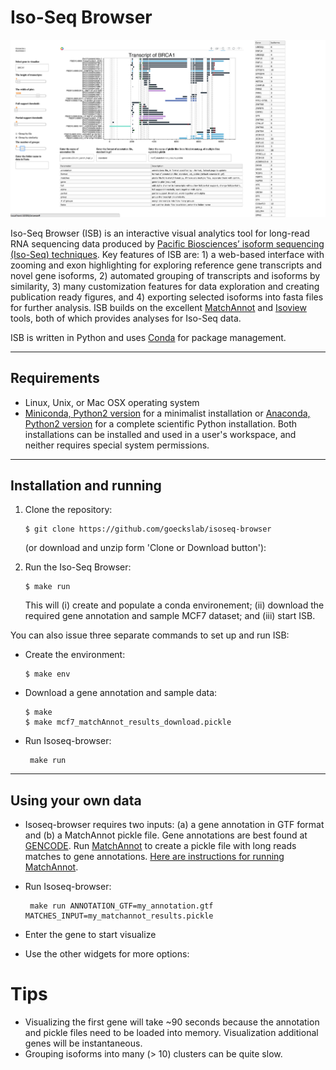 # Iso-Seq Browser

![alt text](BRCA1.png)

Iso-Seq Browser (ISB) is an interactive visual analytics tool for long-read RNA sequencing data produced by [Pacific Biosciences’ isoform sequencing (Iso-Seq) techniques](http://www.pacb.com/blog/intro-to-iso-seq-method-full-leng/). Key features of ISB are: 1) a web-based interface with zooming and exon highlighting for exploring reference gene transcripts and novel gene isoforms, 2) automated grouping of transcripts and isoforms by similarity, 3) many customization features for data exploration and creating publication ready figures, and 4) exporting selected isoforms into fasta files for further analysis. ISB builds on the excellent [MatchAnnot](https://github.com/TomSkelly/MatchAnnot) and [Isoview](https://github.com/JMF47/IsoView) tools, both of which provides analyses for Iso-Seq data.

ISB is written in Python and uses [Conda](http://conda.pydata.org/) for package management.
___

## Requirements

* Linux, Unix, or Mac OSX operating system
* [Miniconda, Python2 version](http://conda.pydata.org/miniconda.html) for a minimalist installation or [Anaconda, Python2 version](https://www.continuum.io/downloads) for a complete scientific Python installation. Both installations can be installed and used in a user's workspace, and neither requires special system permissions.

___
## Installation and running
1. Clone the repository:
   ```
   $ git clone https://github.com/goeckslab/isoseq-browser
   ```

   (or download and unzip form 'Clone or Download button'):


2. Run the Iso-Seq Browser:

   ```
   $ make run
   ```

	This will (i) create and populate a conda environement; (ii) download the required gene annotation and sample MCF7 dataset; and (iii) start ISB.

You can also issue three separate commands to set up and run ISB:

* Create the environment:

   ```
   $ make env
   ```

* Download a gene annotation and sample data:

   ```
   $ make
   $ make mcf7_matchAnnot_results_download.pickle
   ```

* Run Isoseq-browser:

   ```
    make run
   ```

___

## Using your own data
* Isoseq-browser requires two inputs: (a) a gene annotation in GTF format and (b) a MatchAnnot pickle file. Gene annotations are best found at [GENCODE](http://www.gencodegenes.org/). Run [MatchAnnot](https://github.com/TomSkelly/MatchAnnot) to create a pickle file with long reads matches to gene annotations. [Here are instructions for running MatchAnnot](https://github.com/TomSkelly/MatchAnnot/wiki/How-to-Run-matchAnnot).
* Run Isoseq-browser:

   ```
    make run ANNOTATION_GTF=my_annotation.gtf MATCHES_INPUT=my_matchannot_results.pickle
   ```

* Enter the gene to start visualize
* Use the other widgets for more options:

# Tips
* Visualizing the first gene will take ~90 seconds because the annotation and pickle files need to be loaded into memory. Visualization additional genes will be instantaneous.
* Grouping isoforms into many (> 10) clusters can be quite slow.
